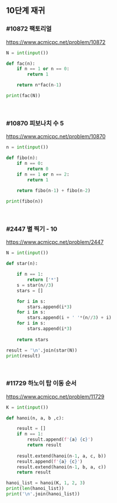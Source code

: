 ## 10단계 재귀
### #10872 팩토리얼
https://www.acmicpc.net/problem/10872
```python
N = int(input())

def fac(n):
    if n == 1 or n == 0:
        return 1

    return n*fac(n-1)

print(fac(N))
```

<br>


### #10870 피보나치 수 5
https://www.acmicpc.net/problem/10870
```python
n = int(input())

def fibo(n):
    if n == 0:
        return 0
    if n == 1 or n == 2:
        return 1
    
    return fibo(n-1) + fibo(n-2)

print(fibo(n))
```

<br>

### #2447 별 찍기 - 10
https://www.acmicpc.net/problem/2447
```python
N = int(input())

def star(n):

    if n == 1:
        return ['*']
    s = star(n//3)
    stars = []

    for i in s:
        stars.append(i*3)
    for i in s:
        stars.append(i + ' '*(n//3) + i)
    for i in s:
        stars.append(i*3)
    
    return stars

result = '\n'.join(star(N))
print(result)
```

<br>

### #11729 하노이 탑 이동 순서
https://www.acmicpc.net/problem/11729
```python
K = int(input())

def hanoi(n, a, b ,c):

    result = []
    if n == 1:
        result.append(f'{a} {c}')
        return result
    
    result.extend(hanoi(n-1, a, c, b))
    result.append(f'{a} {c}')
    result.extend(hanoi(n-1, b, a, c))
    return result

hanoi_list = hanoi(K, 1, 2, 3)
print(len(hanoi_list))
print('\n'.join(hanoi_list))
```

<br>


